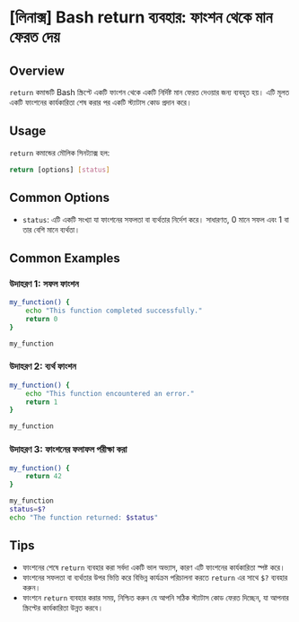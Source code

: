 # [লিনাক্স] Bash return ব্যবহার: ফাংশন থেকে মান ফেরত দেয়

## Overview
`return` কমান্ডটি Bash স্ক্রিপ্টে একটি ফাংশন থেকে একটি নির্দিষ্ট মান ফেরত দেওয়ার জন্য ব্যবহৃত হয়। এটি মূলত একটি ফাংশনের কার্যকারিতা শেষ করার পর একটি স্ট্যাটাস কোড প্রদান করে।

## Usage
`return` কমান্ডের মৌলিক সিনট্যাক্স হল:

```bash
return [options] [status]
```

## Common Options
- `status`: এটি একটি সংখ্যা যা ফাংশনের সফলতা বা ব্যর্থতার নির্দেশ করে। সাধারণত, 0 মানে সফল এবং 1 বা তার বেশি মানে ব্যর্থতা।

## Common Examples
### উদাহরণ 1: সফল ফাংশন
```bash
my_function() {
    echo "This function completed successfully."
    return 0
}

my_function
```

### উদাহরণ 2: ব্যর্থ ফাংশন
```bash
my_function() {
    echo "This function encountered an error."
    return 1
}

my_function
```

### উদাহরণ 3: ফাংশনের ফলাফল পরীক্ষা করা
```bash
my_function() {
    return 42
}

my_function
status=$?
echo "The function returned: $status"
```

## Tips
- ফাংশনের শেষে `return` ব্যবহার করা সর্বদা একটি ভাল অভ্যাস, কারণ এটি ফাংশনের কার্যকারিতা স্পষ্ট করে।
- ফাংশনের সফলতা বা ব্যর্থতার উপর ভিত্তি করে বিভিন্ন কার্যক্রম পরিচালনা করতে `return` এর সাথে `$?` ব্যবহার করুন। 
- ফাংশনে `return` ব্যবহার করার সময়, নিশ্চিত করুন যে আপনি সঠিক স্ট্যাটাস কোড ফেরত দিচ্ছেন, যা আপনার স্ক্রিপ্টের কার্যকারিতা উন্নত করবে।